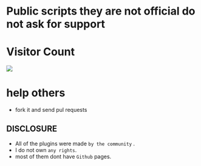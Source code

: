 
# Public scripts they are not official do not ask for support
# Visitor Count
  <img src="https://profile-counter.glitch.me/VORP-Premade-server/count.svg" />

# help others

- fork it and send pul requests

## DISCLOSURE

- All of the plugins were made `by the community` .
- I do not own `any rights`.
- most of them dont have `Github` pages.







